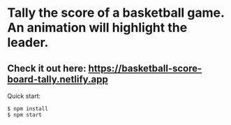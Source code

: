 # Tally the score of a basketball game. An animation will highlight the leader. 

## Check it out here: https://basketball-score-board-tally.netlify.app

Quick start:

```
$ npm install
$ npm start
````
